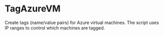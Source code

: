 # TagAzureVM
Create tags (name/value pairs) for Azure virtual machines.  The script uses IP ranges to control which machines are tagged.
